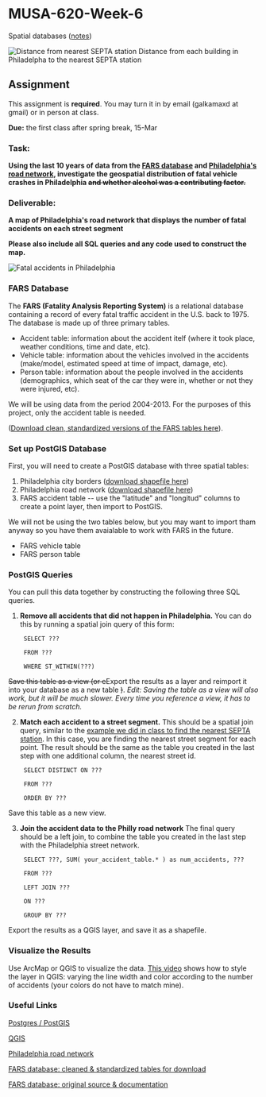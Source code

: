 # MUSA-620-Week-6

Spatial databases ([notes](https://github.com/MUSA-620-Fall-2017/MUSA-620-Week-6/blob/master/week-6-spatial-databases.pptx))

![Distance from nearest SEPTA station](https://blueshift.io/distance-from-septa.png "Distance from nearest SEPTA station")
Distance from each building in Philadelpha to the nearest SEPTA station



## Assignment

This assignment is **required**. You may turn it in by email (galkamaxd at gmail) or in person at class.

**Due:** the first class after spring break, 15-Mar

### Task:

**Using the last 10 years of data from the [FARS database](https://www.nhtsa.gov/research-data/fatality-analysis-reporting-system-fars) and [Philadelphia's road network](https://www.opendataphilly.org/dataset/street-centerlines), investigate the geospatial distribution of fatal vehicle crashes in Philadelphia ~~and whether alcohol was a contributing factor.~~**


### Deliverable:

**A map of Philadelphia's road network that displays the number of fatal accidents on each street segment**

**Please also include all SQL queries and any code used to construct the map.**

![Fatal accidents in Philadelphia](https://blueshift.io/philly-accidents.png "Fatal accidents in Philadelphia")

### FARS Database

The **FARS (Fatality Analysis Reporting System)** is a relational database containing a record of every fatal traffic accident in the U.S. back to 1975. The database is made up of three primary tables.
- Accident table: information about the accident itelf (where it took place, weather conditions, time and date, etc).
- Vehicle table: information about the vehicles involved in the accidents (make/model, estimated speed at time of impact, damage, etc).
- Person table:  information about the people involved in the accidents (demographics, which seat of the car they were in, whether or not they were injured, etc).

We will be using data from the period 2004-2013. For the purposes of this project, only the accident table is needed.

([Download clean, standardized versions of the FARS tables here](http://metrocosm.com/get-the-data/#accidents)).


### Set up PostGIS Database

First, you will need to create a PostGIS database with three spatial tables:

1. Philadelphia city borders ([download shapefile here](https://github.com/MUSA-620-Fall-2017/MUSA-620-Week-6/blob/master/philadelphia_borders.zip))
2. Philadelphia road network ([download shapefile here](https://www.opendataphilly.org/dataset/street-centerlines))
3. FARS accident table -- use the "latitude" and "longitud" columns to create a point layer, then import to PostGIS.

We will not be using the two tables below, but you may want to import tham anyway so you have them avaialable to work with FARS in the future.

- FARS vehicle table
- FARS person table


### PostGIS Queries

You can pull this data together by constructing the following three SQL queries.

1. **Remove all accidents that did not happen in Philadelphia.** You can do this by running a spatial join query of this form:

        SELECT ???
    
        FROM ???
    
        WHERE ST_WITHIN(???)

  ~~Save this table as a view (or e~~Export the results as a layer and reimport it into your database as a new table ~~)~~. *Edit: Saving the table as a view will also work, but it will be much slower. Every time you reference a view, it has to be rerun from scratch.*

2. **Match each accident to a street segment.** This should be a spatial join query, similar to the [example we did in class to find the nearest SEPTA station](https://github.com/MUSA-620-Fall-2017/MUSA-620-Week-7/blob/master/README.md). In this case, you are finding the nearest street segment for each point. The result should be the same as the table you created in the last step with one additional column, the nearest street id.

        SELECT DISTINCT ON ???
    
        FROM ???
        
        ORDER BY ???

  Save this table as a new view.

3. **Join the accident data to the Philly road network** The final query should be a left join, to combine the table you created in the last step with the Philadelphia street network. 

        SELECT ???, SUM( your_accident_table.* ) as num_accidents, ???
        
        FROM ???
        
        LEFT JOIN ???
        
        ON ???
        
        GROUP BY ???

  Export the results as a QGIS layer, and save it as a shapefile.


### Visualize the Results

Use ArcMap or QGIS to visualize the data. [This video](https://www.youtube.com/watch?v=wpracFy4rVE) shows how to style the layer in QGIS: varying the line width and color according to the number of accidents (your colors do not have to match mine).


### Useful Links

[Postgres / PostGIS](https://www.enterprisedb.com/software-downloads-postgres)

[QGIS](http://www.qgis.org/en/site/)

[Philadelphia road network](https://www.opendataphilly.org/dataset/street-centerlines)

[FARS database: cleaned & standardized tables for download](http://metrocosm.com/get-the-data/#accidents)

[FARS database: original source & documentation](https://www.nhtsa.gov/research-data/fatality-analysis-reporting-system-fars)





